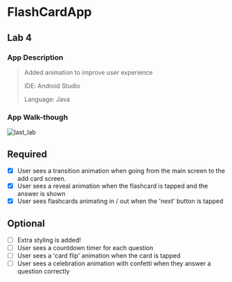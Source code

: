 # FlashCardApp


## Lab 4

### App Description

> Added animation to improve user experience
> 
> IDE: Android Studio
> 
> Language: Java 
> 
### App Walk-though
![last_lab](https://user-images.githubusercontent.com/49354774/162566913-607ca789-951f-48f8-a076-335289014da2.gif)


## Required
- [x] User sees a transition animation when going from the main screen to the add card screen.
- [x] User sees a reveal animation when the flashcard is tapped and the answer is shown
- [x] User sees flashcards animating in / out when the 'next' button is tapped

## Optional
- [ ] Extra styling is added!
- [ ] User sees a countdown timer for each question
- [ ] User sees a 'card flip' animation when the card is tapped
- [ ] User sees a celebration animation with confetti when they answer a question correctly
